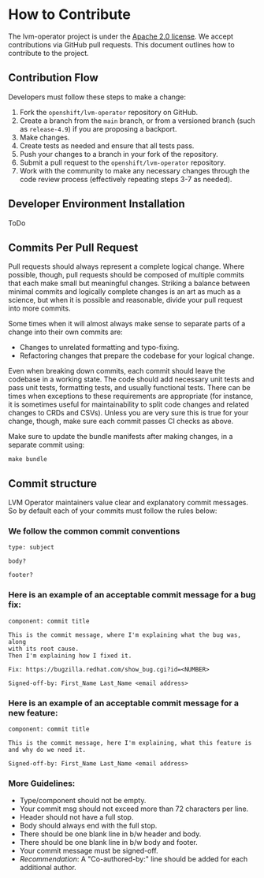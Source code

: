 # How to Contribute

The lvm-operator project is under the [Apache 2.0 license](LICENSE). We accept
contributions via GitHub pull requests. This document outlines how to
contribute to the project.

## Contribution Flow

Developers must follow these steps to make a change:

1. Fork the `openshift/lvm-operator` repository on GitHub.
2. Create a branch from the `main` branch, or from a versioned branch (such
   as `release-4.9`) if you are proposing a backport.
3. Make changes.
4. Create tests as needed and ensure that all tests pass.
5. Push your changes to a branch in your fork of the repository.
6. Submit a pull request to the `openshift/lvm-operator` repository.
7. Work with the community to make any necessary changes through the code
   review process (effectively repeating steps 3-7 as needed).


## Developer Environment Installation
ToDo


## Commits Per Pull Request

Pull requests should always represent a complete logical change. Where
possible, though, pull requests should be composed of multiple commits that
each make small but meaningful changes. Striking a balance between minimal
commits and logically complete changes is an art as much as a science, but
when it is possible and reasonable, divide your pull request into more commits.

Some times when it will almost always make sense to separate parts of a change
into their own commits are:
- Changes to unrelated formatting and typo-fixing.
- Refactoring changes that prepare the codebase for your logical change.

Even when breaking down commits, each commit should leave the codebase in a
working state. The code should add necessary unit tests and pass unit tests,
formatting tests, and usually functional tests. There can be times when
exceptions to these requirements are appropriate (for instance, it is sometimes
useful for maintainability to split code changes and related changes to CRDs
and CSVs). Unless you are very sure this is true for your change, though, make
sure each commit passes CI checks as above.

Make sure to update the bundle manifests after making changes, in a separate
commit using:
```
make bundle
```

## Commit structure

LVM Operator maintainers value clear and explanatory commit messages. So by default
each of your commits must follow the rules below:

### We follow the common commit conventions
```
type: subject

body?

footer?
```

### Here is an example of an acceptable commit message for a bug fix:
```
component: commit title

This is the commit message, where I'm explaining what the bug was, along
with its root cause.
Then I'm explaining how I fixed it.

Fix: https://bugzilla.redhat.com/show_bug.cgi?id=<NUMBER>

Signed-off-by: First_Name Last_Name <email address>
```

### Here is an example of an acceptable commit message for a new feature:
```
component: commit title

This is the commit message, here I'm explaining, what this feature is
and why do we need it.

Signed-off-by: First_Name Last_Name <email address>
```


### More Guidelines:
- Type/component should not be empty.
- Your commit msg should not exceed more than 72 characters per line.
- Header should not have a full stop.
- Body should always end with the full stop.
- There should be one blank line in b/w header and body.
- There should be one blank line in b/w body and footer.
- Your commit message must be signed-off.
- *Recommendation*: A "Co-authored-by:" line should be added for each
  additional author.
